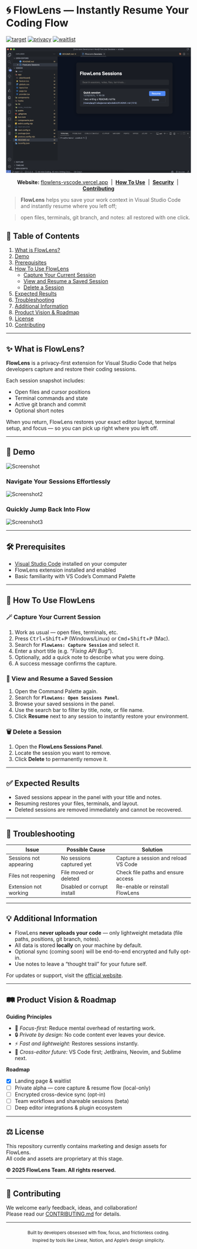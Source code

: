 # 🌀 FlowLens — Instantly Resume Your Coding Flow

[![target](https://img.shields.io/badge/Target-VS%20Code-007ACC?style=for-the-badge&logo=visual-studio-code&logoColor=white)](https://code.visualstudio.com/)
[![privacy](https://img.shields.io/badge/Privacy-Local_First-10B981?style=for-the-badge&logo=lock&logoColor=white)](./)
[![waitlist](https://img.shields.io/badge/Waitlist-29%2B_Developers-7C3AED?style=for-the-badge&logo=mailchimp&logoColor=white)](./)

  
![Screenshot](./.docs/screenshot.png)
  

<p align="center">
  <b>Website:</b> <a href="https://flowlens-vscode.vercel.app">flowlens-vscode.vercel.app</a> &nbsp;|&nbsp;
  <b><a href="./HOWTO.md">How To Use</a></b> &nbsp;|&nbsp;
  <b><a href="./SECURITY.md">Security</a></b> &nbsp;|&nbsp;
  <b><a href="./CONTRIBUTING.md">Contributing</a></b>
</p>

> **FlowLens** helps you save your work context in Visual Studio Code and instantly resume where you left off;

> open files, terminals, git branch, and notes: all restored with one click.


## 📘 Table of Contents

1. [What is FlowLens?](#-what-is-flowlens)
2. [Demo](#-demo)
3. [Prerequisites](#-prerequisites)
4. [How To Use FlowLens](#-how-to-use-flowlens)
   - [Capture Your Current Session](#capture-your-current-session)
   - [View and Resume a Saved Session](#view-and-resume-a-saved-session)
   - [Delete a Session](#delete-a-session)
5. [Expected Results](#-expected-results)
6. [Troubleshooting](#-troubleshooting)
7. [Additional Information](#-additional-information)
8. [Product Vision & Roadmap](#-product-vision--roadmap)
9. [License](#-license)
10. [Contributing](#-contributing)

---

## ✨ What is FlowLens?

**FlowLens** is a privacy-first extension for Visual Studio Code that helps developers capture and restore their coding sessions.

Each session snapshot includes:
- Open files and cursor positions  
- Terminal commands and state  
- Active git branch and commit  
- Optional short notes  

When you return, FlowLens restores your exact editor layout, terminal setup, and focus — so you can pick up right where you left off.

---

## 📸 Demo


![Screenshot](./docs/screenshot.png)

### Navigate Your Sessions Effortlessly

![Screenshot2](./docs/screenshot2.png)

### Quickly Jump Back Into Flow

![Screenshot3](./docs/screenshot3.png)


---

## 🛠️ Prerequisites

- [Visual Studio Code](https://code.visualstudio.com/) installed on your computer  
- FlowLens extension installed and enabled  
- Basic familiarity with VS Code’s Command Palette  

---

## 🧭 How To Use FlowLens

### 🪄 Capture Your Current Session

1. Work as usual — open files, terminals, etc.  
2. Press <kbd>Ctrl</kbd>+<kbd>Shift</kbd>+<kbd>P</kbd> (Windows/Linux) or <kbd>Cmd</kbd>+<kbd>Shift</kbd>+<kbd>P</kbd> (Mac).  
3. Search for **`FlowLens: Capture Session`** and select it.  
4. Enter a short title (e.g. *“Fixing API Bug”*).  
5. Optionally, add a quick note to describe what you were doing.  
6. A success message confirms the capture.

### 🚀 View and Resume a Saved Session

1. Open the Command Palette again.  
2. Search for **`FlowLens: Open Sessions Panel`**.  
3. Browse your saved sessions in the panel.  
4. Use the search bar to filter by title, note, or file name.  
5. Click **Resume** next to any session to instantly restore your environment.

### 🗑️ Delete a Session

1. Open the **FlowLens Sessions Panel**.  
2. Locate the session you want to remove.  
3. Click **Delete** to permanently remove it.

---

## ✅ Expected Results

- Saved sessions appear in the panel with your title and notes.  
- Resuming restores your files, terminals, and layout.  
- Deleted sessions are removed immediately and cannot be recovered.  

---

## 🧩 Troubleshooting

| Issue | Possible Cause | Solution |
|-------|----------------|-----------|
| Sessions not appearing | No sessions captured yet | Capture a session and reload VS Code |
| Files not reopening | File moved or deleted | Check file paths and ensure access |
| Extension not working | Disabled or corrupt install | Re-enable or reinstall FlowLens |

---

## 💡 Additional Information

- FlowLens **never uploads your code** — only lightweight metadata (file paths, positions, git branch, notes).  
- All data is stored **locally** on your machine by default.  
- Optional sync (coming soon) will be end-to-end encrypted and fully opt-in.  
- Use notes to leave a “thought trail” for your future self.  

For updates or support, visit the [official website](https://flowlens-vscode.vercel.app).

---

## 🛤️ Product Vision & Roadmap

**Guiding Principles**
- 🧠 *Focus-first:* Reduce mental overhead of restarting work.  
- 🔒 *Private by design:* No code content ever leaves your device.  
- ⚡ *Fast and lightweight:* Restores sessions instantly.  
- 🧩 *Cross-editor future:* VS Code first; JetBrains, Neovim, and Sublime next.

**Roadmap**
- [x] Landing page & waitlist  
- [ ] Private alpha — core capture & resume flow (local-only)  
- [ ] Encrypted cross-device sync (opt-in)  
- [ ] Team workflows and shareable sessions (beta)  
- [ ] Deep editor integrations & plugin ecosystem  

---

## ⚖️ License

This repository currently contains marketing and design assets for FlowLens.  
All code and assets are proprietary at this stage.  

**© 2025 FlowLens Team. All rights reserved.**

---

## 🤝 Contributing

We welcome early feedback, ideas, and collaboration!  
Please read our [CONTRIBUTING.md](./CONTRIBUTING.md) for details.

---

<p align="center">
  <sub>Built by developers obsessed with flow, focus, and frictionless coding.</sub><br/>
  <sub>Inspired by tools like Linear, Notion, and Apple’s design simplicity.</sub>
</p>
